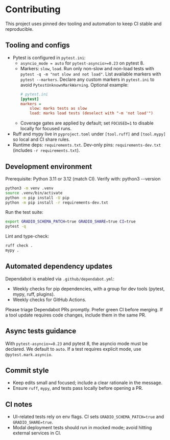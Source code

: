 # Contributing

This project uses pinned dev tooling and automation to keep CI stable and reproducible.

## Tooling and configs

- Pytest is configured in `pytest.ini`:
  - `asyncio_mode = auto` for `pytest-asyncio>=0.23` on pytest 8.
  - Markers: `slow`, `load`. Run only non-slow and non-load tests with `pytest -q -m "not slow and not load"`. List available markers with `pytest --markers`. Declare any custom markers in `pytest.ini` to avoid `PytestUnknownMarkWarning`.
    Optional example:
    ```ini
    # pytest.ini
    [pytest]
    markers =
        slow: marks tests as slow
        load: marks load tests (deselect with "-m 'not load'")
    ```
  - Coverage gates are applied by default; set `FOCUSED=1` to disable locally for focused runs.
- Ruff and mypy live in `pyproject.toml` under `[tool.ruff]` and `[tool.mypy]` so local and CI share rules.
- Runtime deps: `requirements.txt`. Dev-only pins: `requirements-dev.txt` (includes `-r requirements.txt`).

## Development environment

Prerequisite: Python 3.11 or 3.12 (match CI). Verify with: python3 --version

```bash
python3 -m venv .venv
source .venv/bin/activate
python -m pip install -U pip
python -m pip install -r requirements-dev.txt
```

Run the test suite:

```bash
export GRADIO_SCHEMA_PATCH=true GRADIO_SHARE=true CI=true
pytest -q
```

Lint and type-check:

```bash
ruff check .
mypy .
```

## Automated dependency updates

Dependabot is enabled via `.github/dependabot.yml`:

- Weekly checks for pip dependencies, with a group for dev tools (pytest, mypy, ruff, plugins).
- Weekly checks for GitHub Actions.

Please triage Dependabot PRs promptly. Prefer green CI before merging. If a tool update requires code changes, include them in the same PR.

## Async tests guidance

With `pytest-asyncio>=0.23` and pytest 8, the asyncio mode must be declared. We default to `auto`. If a test requires explicit mode, use `@pytest.mark.asyncio`.

## Commit style

- Keep edits small and focused; include a clear rationale in the message.
- Ensure `ruff`, `mypy`, and tests pass locally before opening a PR.

## CI notes

- UI-related tests rely on env flags. CI sets `GRADIO_SCHEMA_PATCH=true` and `GRADIO_SHARE=true`.
- Modal deployment tests should run in mocked mode; avoid hitting external services in CI.
